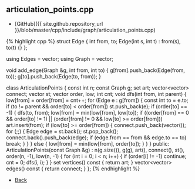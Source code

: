 ## articulation_points.cpp

- [GitHub]({{ site.github.repository_url }}/blob/master/cpp/include/graph/articulation_points.cpp)

{% highlight cpp %}
struct Edge {
  int from, to;
  Edge(int s, int t) : from(s), to(t) {}
};

using Edges = vector<Edge>;
using Graph = vector<Edges>;

void add_edge(Graph &g, int from, int to) {
  g[from].push_back(Edge(from, to));
  g[to].push_back(Edge(to, from));
}

class ArticulationPoints {
  const int n;
  const Graph g;
  set<int> art;
  vector<vector<Edge>> connect;
  vector<Edge> st;
  vector<int> order, low;
  int cnt;
  void dfs(int from, int parent) {
    low[from] = order[from] = cnt++;
    for (Edge e : g[from]) {
      const int to = e.to;
      if (to != parent && order[to] < order[from]) st.push_back(e);
      if (order[to] == -1) {
        dfs(to, from);
        low[from] = min(low[from], low[to]);
        if ((order[from] == 0 && order[to] != 1) ||
            (order[from] != 0 && low[to] >= order[from])) art.insert(from);
        if (low[to] >= order[from]) {
          connect.push_back(vector<Edge>());
          for (;;) {
            Edge edge = st.back();
            st.pop_back();
            connect.back().push_back(edge);
            if (edge.from == from && edge.to == to) break;
          }
        }
      }
      else {
        low[from] = min(low[from], order[to]);
      }
    }
  }
public:
  ArticulationPoints(const Graph &g) :
    n(g.size()), g(g), art(), connect(), st(), order(n, -1), low(n, -1) {
    for (int i = 0; i < n; i++) {
      if (order[i] != -1) continue;
      cnt = 0;
      dfs(i, i);
    }
  }
  set<int> vertices() const { return art; }
  vector<vector<Edge>> edges() const { return connect; }
};
{% endhighlight %}

- [Back](../../..)
